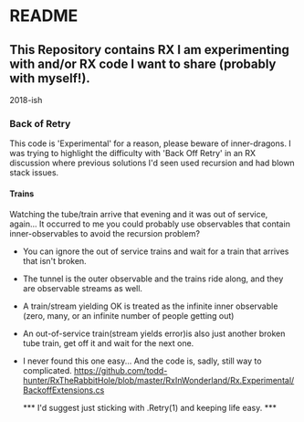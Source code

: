 # README #

## This Repository contains RX I am experimenting with and/or RX code I want to share (probably with myself!). ###
2018-ish

### Back of Retry 
This code is 'Experimental' for a reason, please beware of inner-dragons.
I was trying to highlight the difficulty with 'Back Off Retry' in an RX discussion where previous solutions I'd seen used recursion and had blown stack issues.
#### Trains
Watching the tube/train arrive that evening and it was out of service, again... It occurred to me you could probably use observables that contain inner-observables to avoid the recursion problem?

- You can ignore the out of service trains and wait for a train that arrives that isn't broken.
- The tunnel is the outer observable and the trains ride along, and they are observable streams as well.
- A train/stream yielding OK is treated as the infinite inner observable (zero, many, or an infinite number of people getting out)
- An out-of-service train(stream yields error)is also just another broken tube train, get off it and wait for the next one.
- I never found this one easy... And the code is, sadly, still way to complicated. 
  https://github.com/todd-hunter/RxTheRabbitHole/blob/master/RxInWonderland/Rx.Experimental/BackoffExtensions.cs

   *** I'd suggest just sticking with .Retry(1) and keeping life easy. ***




